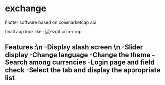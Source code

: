 # exchange
Flutter software based on coinmarketcap api

finall app look like :
![ezgif com-crop](https://github.com/Alijamali/exchange/assets/14884611/40793a2f-3362-467c-af9b-d803cd508c75)


Features :\n
-Display slash screen \n
-Slider display
-Change language
-Change the theme
-Search among currencies
-Login page and field check
-Select the tab and display the appropriate list
-
